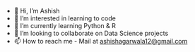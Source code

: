 - 👋 Hi, I’m Ashish
- 👀 I’m interested in learning to code
- 🌱 I’m currently learning Python & R
- 💞️ I’m looking to collaborate on Data Science projects
- 📫 How to reach me - Mail at ashishagarwala12@gmail.com

<!---
ashishagarwala12/ashishagarwala12 is a ✨ special ✨ repository because its `README.md` (this file) appears on your GitHub profile.
You can click the Preview link to take a look at your changes.
--->

